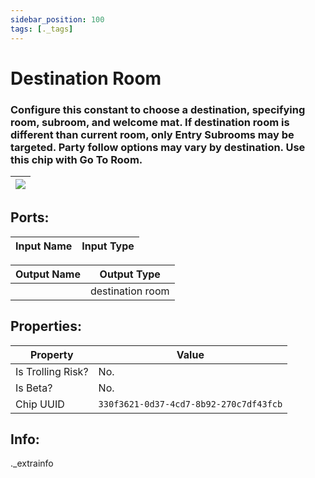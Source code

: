 ```yaml
---
sidebar_position: 100
tags: [._tags]
---
```


# Destination Room


### Configure this constant to choose a destination, specifying room, subroom, and welcome mat. If destination room is different than current room, only Entry Subrooms may be targeted. Party follow options may vary by destination. Use this chip with Go To Room.

| ![](https://images-ext-2.discordapp.net/external/MPmIaQzlEPmgGWlgi-WxBBXt0Bjv_zWPkg1y1f_sy3s/https/www.recroomcircuits.com/image/circuit/absolute-value?width=206&height=108) |
|-----|

## Ports:

| Input Name | Input Type |
|-----------|-----------|

| Output Name | Output Type |
|-----------|-----------|
|  | destination room |

## Properties:

| Property  | Value |
|-------------------|-----------|
| Is Trolling Risk? | No. |
| Is Beta? | No. |
| Chip UUID | `330f3621-0d37-4cd7-8b92-270c7df43fcb` |

## Info:
._extrainfo